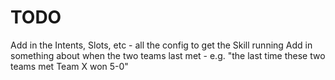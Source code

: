 # TODO

Add in the Intents, Slots, etc - all the config to get the Skill running
Add in something about when the two teams last met - e.g. "the last time these two teams met Team X won 5-0"
